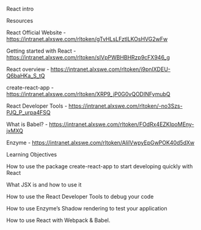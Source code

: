 React intro

Resources

React Official Website - https://intranet.alxswe.com/rltoken/gTvHLsLFztlLKOsHVG2wFw

Getting started with React - https://intranet.alxswe.com/rltoken/sIVpPWBHBHRzp9cFX946_g

React overview - https://intranet.alxswe.com/rltoken/i9pnIXDEU-Q6baHKa_S_tQ

create-react-app - https://intranet.alxswe.com/rltoken/XRP9_jP0G0vQODINFymubQ

React Developer Tools - https://intranet.alxswe.com/rltoken/-no3Szs-PJQ_P_urpa4FSQ

What is Babel? - https://intranet.alxswe.com/rltoken/FOdRx4EZKIpoMEny-jxMXQ

Enzyme - https://intranet.alxswe.com/rltoken/AlilVwpyEpGwPOK40d5dXw


Learning Objectives


How to use the package create-react-app to start developing quickly with React

What JSX is and how to use it

How to use the React Developer Tools to debug your code

How to use Enzyme’s Shadow rendering to test your application

How to use React with Webpack & Babel.
